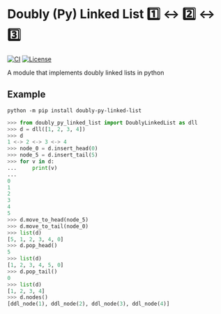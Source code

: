 # Doubly (Py) Linked List 1️⃣ ↔️ 2️⃣ ↔️ 3️⃣

[![CI](https://github.com/k0nze/doubly_py_linked_list/actions/workflows/ci.yml/badge.svg)](https://github.com/k0nze/doubly_py_linked_list/actions/workflows/ci.yml)
[![License](https://img.shields.io/badge/License-BSD_3--Clause-blue.svg)](https://opensource.org/licenses/BSD-3-Clause)

A module that implements doubly linked lists in python

## Example

```
python -m pip install doubly-py-linked-list
```

```python
>>> from doubly_py_linked_list import DoublyLinkedList as dll
>>> d = dll([1, 2, 3, 4])
>>> d
1 <-> 2 <-> 3 <-> 4
>>> node_0 = d.insert_head(0)
>>> node_5 = d.insert_tail(5)
>>> for v in d:
...     print(v)
...
0
1
2
3
4
5
>>> d.move_to_head(node_5)
>>> d.move_to_tail(node_0)
>>> list(d)
[5, 1, 2, 3, 4, 0]
>>> d.pop_head()
5
>>> list(d)
[1, 2, 3, 4, 5, 0]
>>> d.pop_tail()
0
>>> list(d)
[1, 2, 3, 4]
>>> d.nodes()
[ddl_node(1), ddl_node(2), ddl_node(3), ddl_node(4)]
```
